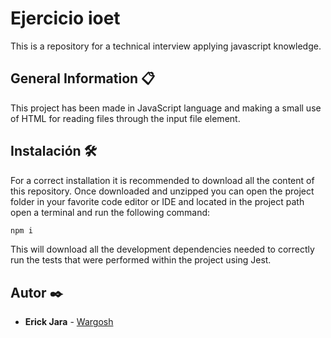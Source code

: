 # Ejercicio ioet
 This is a repository for a technical interview applying javascript knowledge.

<!--
## Table of Contents
1. [Información General](#información-general)
2. [Tecnologías](#tecnologías)
3. [Instalación](#instalación)
4. [Colaboradores](#colaboradores)
-->

## General Information 📋

This project has been made in JavaScript language and making a small use of HTML for reading files through the input file element.


## Instalación 🛠️

For a correct installation it is recommended to download all the content of this repository. Once downloaded and unzipped you can open the project folder in your favorite code editor or IDE and located in the project path open a terminal and run the following command:

```bash
npm i
```

This will download all the development dependencies needed to correctly run the tests that were performed within the project using Jest.



## Autor ✒️

* **Erick Jara** - [Wargosh](https://github.com/Wargosh)
